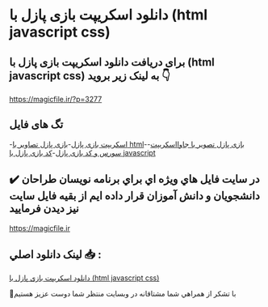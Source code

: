 # دانلود اسکریپت بازی پازل با (html javascript css)

## برای دریافت دانلود اسکریپت بازی پازل با (html javascript css) به لینک زیر بروید 👇

https://magicfile.ir/?p=3277

## تگ های فایل

-[اسکریپت بازی پازل](https://magicfile.ir/product/%d8%a7%d8%b3%da%a9%d8%b1%db%8c%d9%be%d8%aa-%d8%a8%d8%a7%d8%b2%db%8c-%d9%be%d8%a7%d8%b2%d9%84-%d8%a8%d8%a7html-javascript-css/)-[بازی پازل تصاویر با html](https://magicfile.ir/product/%d8%a7%d8%b3%da%a9%d8%b1%db%8c%d9%be%d8%aa-%d8%a8%d8%a7%d8%b2%db%8c-%d9%be%d8%a7%d8%b2%d9%84-%d8%a8%d8%a7html-javascript-css/)-[بازی پازل تصویر با جاوااسکریپت](https://magicfile.ir/product/%d8%a7%d8%b3%da%a9%d8%b1%db%8c%d9%be%d8%aa-%d8%a8%d8%a7%d8%b2%db%8c-%d9%be%d8%a7%d8%b2%d9%84-%d8%a8%d8%a7html-javascript-css/)-[سورس و کد بازی پازل](https://magicfile.ir/product/%d8%a7%d8%b3%da%a9%d8%b1%db%8c%d9%be%d8%aa-%d8%a8%d8%a7%d8%b2%db%8c-%d9%be%d8%a7%d8%b2%d9%84-%d8%a8%d8%a7html-javascript-css/)-[کد بازی پازل با javascript](https://magicfile.ir/product/%d8%a7%d8%b3%da%a9%d8%b1%db%8c%d9%be%d8%aa-%d8%a8%d8%a7%d8%b2%db%8c-%d9%be%d8%a7%d8%b2%d9%84-%d8%a8%d8%a7html-javascript-css/)

## ✔️ در سايت فايل هاي ويژه اي براي برنامه نويسان طراحان دانشجويان و دانش آموزان قرار داده ايم از بقيه فايل سايت نيز ديدن فرماييد

https://magicfile.ir


## لينک دانلود اصلي 📥 :

[دانلود اسکریپت بازی پازل با (html javascript css)](https://magicfile.ir/product/%d8%a7%d8%b3%da%a9%d8%b1%db%8c%d9%be%d8%aa-%d8%a8%d8%a7%d8%b2%db%8c-%d9%be%d8%a7%d8%b2%d9%84-%d8%a8%d8%a7html-javascript-css/) 


🙏با تشکر از همراهي شما مشتاقانه در وبسایت منتظر شما دوست عزیز هستیم

